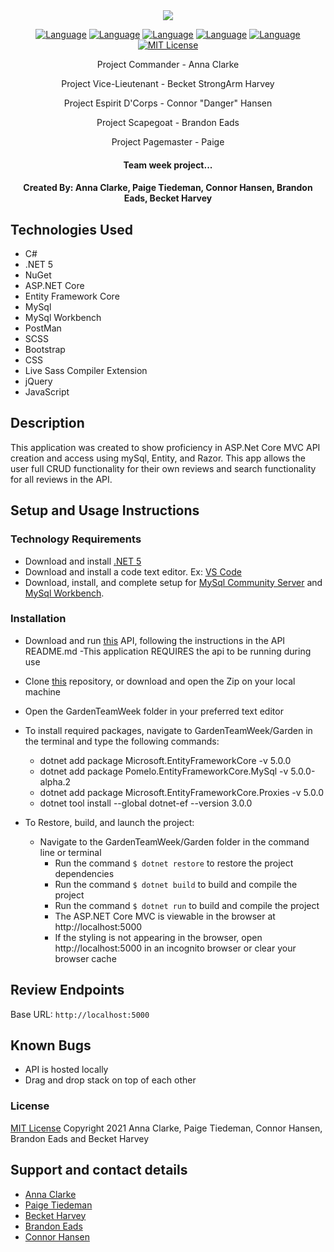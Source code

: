 <div align="center">


<!--  title image below: -->
<img src="Garden/wwwroot/img/GreenThumb.png">

[![Language][language-shield]][language-url]
[![Language][languageH-shield]][languageH-url]
[![Language][languageC-shield]][languageC-url]
[![Language][languageS-shield]][languageS-url]
[![Language][languageJ-shield]][languageJ-url]
[![MIT License][license-shield]][license-url]

Project Commander - Anna Clarke

Project Vice-Lieutenant - Becket StrongArm Harvey

Project Espirit D'Corps - Connor "Danger" Hansen

Project Scapegoat - Brandon Eads

Project Pagemaster - Paige

#### Team week project...

#### Created By: Anna Clarke, Paige Tiedeman, Connor Hansen, Brandon Eads, Becket Harvey

</div>

## Technologies Used

* C#
* .NET 5
* NuGet
* ASP.NET Core
* Entity Framework Core
* MySql
* MySql Workbench
* PostMan
* SCSS
* Bootstrap
* CSS
* Live Sass Compiler Extension
* jQuery
* JavaScript

## Description

This application was created to show proficiency in ASP.Net Core MVC API creation and access using mySql, Entity, and Razor. This app allows the user full CRUD functionality for their own reviews and search functionality for all reviews in the API.

## Setup and Usage Instructions

### Technology Requirements

* Download and install [.NET 5](https://dotnet.microsoft.com/download/dotnet/5.0)
* Download and install a code text editor. Ex: [VS Code](https://code.visualstudio.com/)
* Download, install, and complete setup for [MySql Community Server](https://dev.mysql.com/downloads/file/?id=484914) and [MySql Workbench](https://dev.mysql.com/downloads/file/?id=484391).

### Installation

* Download and run [this](https://github.com/paigetiedeman/Travel.Solution) API, following the instructions in the API README.md
  -This application REQUIRES the api to be running during use
* Clone [this](https://github.com/paigetiedeman/GardenTeamWeek) repository, or download and open the Zip on your local machine
* Open the GardenTeamWeek folder in your preferred text editor
* To install required packages, navigate to GardenTeamWeek/Garden in the terminal and type the following commands:
  - dotnet add package Microsoft.EntityFrameworkCore -v 5.0.0
  - dotnet add package Pomelo.EntityFrameworkCore.MySql -v 5.0.0-alpha.2
  - dotnet add package Microsoft.EntityFrameworkCore.Proxies -v 5.0.0
  - dotnet tool install --global dotnet-ef --version 3.0.0

* To Restore, build, and launch the project:
  - Navigate to the GardenTeamWeek/Garden folder in the command line or terminal
    - Run the command `$ dotnet restore` to restore the project dependencies
    - Run the command `$ dotnet build` to build and compile the project
    - Run the command `$ dotnet run` to build and compile the project
    - The ASP.NET Core MVC is viewable in the browser at http://localhost:5000 
    - If the styling is not appearing in the browser, open http://localhost:5000 in an incognito browser or clear your browser cache

## Review Endpoints

Base URL: `http://localhost:5000`


## Known Bugs

* API is hosted locally
* Drag and drop stack on top of each other

### License

[MIT License](https://opensource.org/licenses/MIT)
Copyright 2021 Anna Clarke, Paige Tiedeman, Connor Hansen, Brandon Eads and Becket Harvey

## Support and contact details

* [Anna Clarke](https://github.com/)
* [Paige Tiedeman](github.com/paigetiedeman) 
* [Becket Harvey](https://github.com/)
* [Brandon Eads](https://github.com/)
* [Connor Hansen](https://github.com/)


[license-shield]: https://img.shields.io/badge/License-MIT-blue
[license-url]: https://opensource.org/licenses/MIT
[language-shield]: https://img.shields.io/badge/Language-C%23-green
[language-url]: https://docs.microsoft.com/en-us/dotnet/csharp/
[LanguageH-shield]: https://img.shields.io/badge/Language-HTML-red
[LanguageH-url]: https://developer.mozilla.org/en-US/docs/Web/HTML
[LanguageC-shield]: https://img.shields.io/badge/Language-CSS-blueviolet
[LanguageC-url]: https://developer.mozilla.org/en-US/docs/Web/CSS
[LanguageS-shield]: https://img.shields.io/badge/Language-SCSS-ff69b4
[LanguageS-url]: https://sass-lang.com/documentation
[LanguageJ-shield]: https://img.shields.io/badge/Language-JavaScript-yellow
[LanguageJ-url]: https://sass-lang.com/documentation
